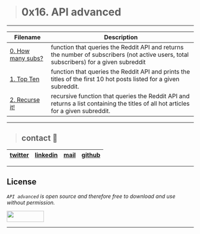 > # 0x16. API advanced
---
| **Filename** | **Description** |
|---|---|
| [0. How many subs?](./0-subs.py) | function that queries the Reddit API and returns the number of subscribers (not active users, total subscribers) for a given subreddit |
| [1. Top Ten](./1-top_ten.py) | function that queries the Reddit API and prints the titles of the first 10 hot posts listed for a given subreddit. |
| [2. Recurse it!](./2-recurse.py) | recursive function that queries the Reddit API and returns a list containing the titles of all hot articles for a given subreddit. |
---
> ## contact 💬

| [twitter](https://twitter.com/RICARDO1470) | [linkedin](https://www.linkedin.com/in/ricardo-alfonso-camayo/) | [mail](1466@holbertonschool.com) | [github](https://github.com/ricardo1470/README/blob/master/README.md) |
|---|---|---|---|

---

## License
*`API advanced` is open source and therefore free to download and use without permission.*

<a href="url"><img src="https://www.holbertonschool.com/holberton-logo.png" align="middle" width="100" height="30"></a>

---